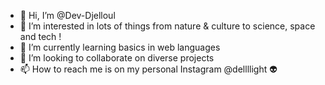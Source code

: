 - 👋 Hi, I’m @Dev-Djelloul
- 👀 I’m interested in lots of things from nature & culture to science, space and tech ! 
- 🌱 I’m currently learning basics in web languages 
- 💞️ I’m looking to collaborate on diverse projects 
- 📫 How to reach me is on my personal Instagram @dellllight 👽

<!---
Dev-Djelloul/Dev-Djelloul is a ✨ special ✨ repository because its `README.md` (this file) appears on your GitHub profile.
You can click the Preview link to take a look at your changes.
--->

